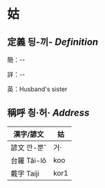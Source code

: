 # 姑
## 定義 딍-끼- _Definition_
簡：--

詳：--

英：Husband's sister

## 稱呼 칑·허· _Address_

漢字/諺文 | 姑
--- | ---
諺文 깐-뿐ˆ | 거·
台羅 Tâi-lô | koo
戴字 Taiji | kor1


